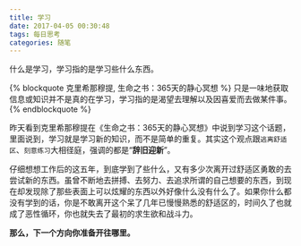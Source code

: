 ```yaml
---
title: 学习
date: 2017-04-05 00:30:48
tags: 每日思考
categories: 随笔
---
```

什么是学习，学习指的是学习些什么东西。

{% blockquote 克里希那穆提, 生命之书：365天的静心冥想 %}
只是一味地获取信息或知识并不是真的在学习，学习指的是渴望去理解以及因喜爱而去做某件事。
{% endblockquote %}

<!-- more -->

昨天看到克里希那穆提在《生命之书：365天的静心冥想》中说到学习这个话题，里面说到，学习就是学习新的知识，而不是简单的重复。其实这个观点跟`逃离舒适区`、`刻意练习`大相径庭，强调的都是“**辞旧迎新**”。

仔细想想工作后的这五年，到底学到了些什么，又有多少次离开过舒适区勇敢的去尝试新的东西。虽曾不断地去拼搏、去努力、去追求所谓的自己想要的东西，到现在却发现除了那些表面上可以炫耀的东西以外好像什么没有什么了。如果你什么都没有学到的话，你是不敢离开这个呆了几年已慢慢熟悉的舒适区的，时间久了也就成了恶性循环，你也就失去了最初的求生欲和战斗力。

**那么，下一个方向你准备开往哪里。**

